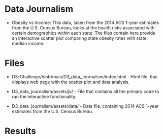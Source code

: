 # Data Journalism

* Obesity vs Income: This data, taken from the 2014 ACS 1-year estimates from the U.S. Census Bureau, looks at the health risks associated with certain demographics within each state. The files contain here provide an interactive scatter plot comparing state obesity rates with state median income. 

# Files

* D3-Challenge/blob/main/D3_data_journalism/index.html - Html file, that displays web page with the scatter plot and data analysis. 

* D3_data_journalism/assets/js/ - File that contains all the primary code to run the interactive functionality.

* D3_data_journalism/assets/data/ - Data file, containing 2014 ACS 1-year estimates from the U.S. Census Bureau.

# Results

